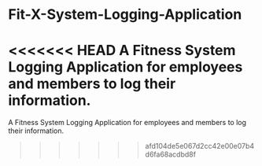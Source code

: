 # Fit-X-System-Logging-Application

<<<<<<< HEAD
A Fitness System Logging Application for employees and members to log their information.
=======
A Fitness System Logging Application for employees and members to log their information.
>>>>>>> afd104de5e067d2cc42e00e07b4d6fa68acdbd8f
